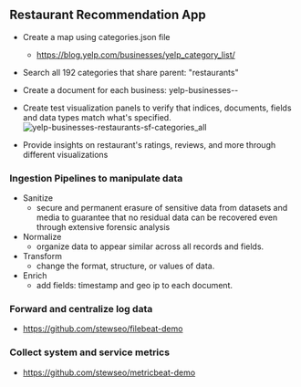 ## Restaurant Recommendation App

- Create a map using categories.json file
  - https://blog.yelp.com/businesses/yelp_category_list/
- Search all 192 categories that share parent: "restaurants"
- Create a document for each business: yelp-businesses-<category>-<business id>
- Create test visualization panels to verify that indices, documents, fields and data types match what's specified.
![yelp-businesses-restaurants-sf-categories_all](https://user-images.githubusercontent.com/54422342/195233219-20dac4c7-0149-42ad-acad-1147a4220664.jpg)

- Provide insights on restaurant's ratings, reviews, and more through different visualizations


### Ingestion Pipelines to manipulate data
- Sanitize
  - secure and permanent erasure of sensitive data from datasets and media to guarantee that no residual data can be recovered even
  through extensive forensic analysis
- Normalize
  - organize data to appear similar across all records and fields. 
- Transform
  - change the format, structure, or values of data.
- Enrich
  - add fields: timestamp and geo ip to each document.


### Forward and centralize log data
- https://github.com/stewseo/filebeat-demo

### Collect system and service metrics
- https://github.com/stewseo/metricbeat-demo

